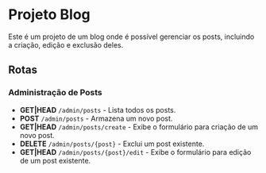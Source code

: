 # Projeto Blog

Este é um projeto de um blog onde é possível gerenciar os posts, incluindo a criação, edição e exclusão deles.

## Rotas

### Administração de Posts

-   **GET|HEAD** `/admin/posts` - Lista todos os posts.
-   **POST** `/admin/posts` - Armazena um novo post.
-   **GET|HEAD** `/admin/posts/create` - Exibe o formulário para criação de um novo post.
-   **DELETE** `/admin/posts/{post}` - Exclui um post existente.
-   **GET|HEAD** `/admin/posts/{post}/edit` - Exibe o formulário para edição de um post existente.
